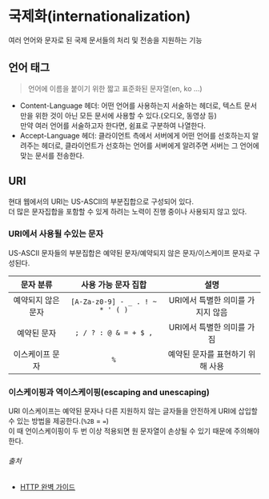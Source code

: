# 국제화(internationalization)

여러 언어와 문자로 된 국제 문서들의 처리 및 전송을 지원하는 기능

## 언어 태그

> 언어에 이름을 붙이기 위한 짧고 표준화된 문자열(en, ko ...)

- Content-Language 헤더: 어떤 언어를 사용하는지 서술하는 헤더로, 텍스트 문서만을 위한 것이 아닌 모든 문서에 사용할 수 있다.(오디오, 동영상 등)  
  만약 여러 언어를 서술하고자 한다면, 쉼표로 구분하여 나열한다.
- Accept-Language 헤더: 클라이언트 측에서 서버에게 어떤 언어를 선호하는지 알려주는 헤더로, 클라이언트가 선호하는 언어를 서버에게 알려주면 서버는 그 언어에 맞는 문서를 전송한다.

## URI

현대 웹에서의 URI는 US-ASCII의 부분집합으로 구성되어 있다.  
더 많은 문자집합을 포함할 수 있게 하려는 노력이 진행 중이나 사용되지 않고 있다.

### URI에서 사용될 수있는 문자

US-ASCII 문자들의 부분집합은 예약된 문자/예약되지 않은 문자/이스케이프 문자로 구성된다.

|   문자 분류    |           사용 가능 문자 집합           |          설명          |
|:----------:|:-------------------------------:|:--------------------:|
| 예약되지 않은 문자 | `[A-Za-z0-9] - _ . ! ~ * ' ( )` | URI에서 특별한 의미를 가지지 않음 |
|   예약된 문자   |      `; / ? : @ & = + $ ,`      |   URI에서 특별한 의미를 가짐   |
|  이스케이프 문자  |               `%`               |  예약된 문자를 표현하기 위해 사용  |

### 이스케이핑과 역이스케이핑(escaping and unescaping)

URI 이스케이프는 예약된 문자나 다른 지원하지 않는 글자들을 안전하게 URI에 삽입할 수 있는 방법을 제공한다.(`%2B` = `=`)  
이 때 언이스케이핑이 두 번 이상 적용되면 원 문자열이 손상될 수 있기 때문에 주의해야 한다.

###### 출처

- [HTTP 완벽 가이드](https://www.aladin.co.kr/shop/wproduct.aspx?ItemId=294437345)